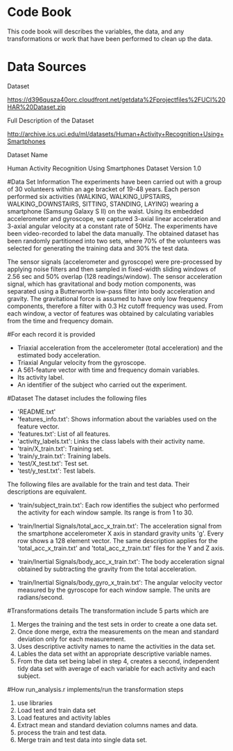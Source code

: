 # Code Book
This code book will describes the variables, the data, and any transformations or work that have been performed to clean up the data.

# Data Sources 
Dataset

https://d396qusza40orc.cloudfront.net/getdata%2Fprojectfiles%2FUCI%20HAR%20Dataset.zip


Full Description of the Dataset

http://archive.ics.uci.edu/ml/datasets/Human+Activity+Recognition+Using+Smartphones


Dataset Name 

Human Activity Recognition Using Smartphones Dataset Version 1.0


#Data Set Information
The experiments have been carried out with a group of 30 volunteers within an age bracket of 19-48 years. Each person performed six activities (WALKING, WALKING_UPSTAIRS, WALKING_DOWNSTAIRS, SITTING, STANDING, LAYING) wearing a smartphone (Samsung Galaxy S II) on the waist. Using its embedded accelerometer and gyroscope, we captured 3-axial linear acceleration and 3-axial angular velocity at a constant rate of 50Hz. The experiments have been video-recorded to label the data manually. The obtained dataset has been randomly partitioned into two sets, where 70% of the volunteers was selected for generating the training data and 30% the test data. 

The sensor signals (accelerometer and gyroscope) were pre-processed by applying noise filters and then sampled in fixed-width sliding windows of 2.56 sec and 50% overlap (128 readings/window). The sensor acceleration signal, which has gravitational and body motion components, was separated using a Butterworth low-pass filter into body acceleration and gravity. The gravitational force is assumed to have only low frequency components, therefore a filter with 0.3 Hz cutoff frequency was used. From each window, a vector of features was obtained by calculating variables from the time and frequency domain.

#For each record it is provided

- Triaxial acceleration from the accelerometer (total acceleration) and the estimated body acceleration.
- Triaxial Angular velocity from the gyroscope. 
- A 561-feature vector with time and frequency domain variables. 
- Its activity label. 
- An identifier of the subject who carried out the experiment.

#Dataset 
The dataset includes the following files

- 'README.txt'
- 'features_info.txt': Shows information about the variables used on the feature vector.
- 'features.txt': List of all features.
- 'activity_labels.txt': Links the class labels with their activity name.
- 'train/X_train.txt': Training set.
- 'train/y_train.txt': Training labels.
- 'test/X_test.txt': Test set.
- 'test/y_test.txt': Test labels.

The following files are available for the train and test data. Their descriptions are equivalent. 

- 'train/subject_train.txt': Each row identifies the subject who performed the activity for each window sample. Its range is from 1 to 30. 

- 'train/Inertial Signals/total_acc_x_train.txt': The acceleration signal from the smartphone accelerometer X axis in standard gravity units 'g'. Every row shows a 128 element vector. The same description applies for the 'total_acc_x_train.txt' and 'total_acc_z_train.txt' files for the Y and Z axis. 

- 'train/Inertial Signals/body_acc_x_train.txt': The body acceleration signal obtained by subtracting the gravity from the total acceleration. 

- 'train/Inertial Signals/body_gyro_x_train.txt': The angular velocity vector measured by the gyroscope for each window sample. The units are radians/second. 


#Transformations details
The transformation include 5 parts which are

1. Merges the training and the test sets in order to create a one data set.
2. Once done merge, extra the measurements on the mean and standard deviation only for each measurement.
3. Uses descriptive activity names to name the activities in the data set.
4. Lables the data set witht an appropriate descriptive variable names.
5. From the data set being label in step 4, creates a second, independent tidy data set with average of each variable for each activity and each subject. 

#How run_analysis.r implements/run the transformation steps

1. use libraries
2. Load test and train data set
3. Load features and activity lables
4. Extract mean and standard deviation columns names and data.
5. process the train and test data. 
6. Merge train and test data into single data set. 
